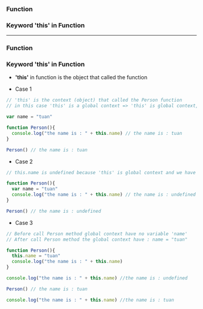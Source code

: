 ### Function
### Keyword 'this' in Function

-----------------------------

### Function

### Keyword 'this' in Function

* **'this'** in function is the object that called the function

* Case 1

```js
// 'this' is the context (object) that called the Person function
// in this case 'this' is a global context => 'this' is global context, because Person called by global context

var name = "tuan"

function Person(){
  console.log("the name is : " + this.name) // the name is : tuan
}

Person() // the name is : tuan
```

* Case 2

```js
// this.name is undefined because 'this' is global context and we have no variable name in global context

function Person(){
  var name = "tuan" 
  console.log("the name is : " + this.name) // the name is : undefined
}

Person() // the name is : undefined
```

* Case 3

```js
// Before call Person method global context have no variable 'name'
// After call Person method the global context have : name = "tuan"

function Person(){
  this.name = "tuan" 
  console.log("the name is : " + this.name) 
}

console.log("the name is : " + this.name) //the name is : undefined

Person() // the name is : tuan

console.log("the name is : " + this.name) //the name is : tuan
```





